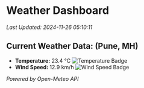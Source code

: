 
# Weather Dashboard

_Last Updated: 2024-11-26 05:10:11_

## Current Weather Data: (Pune, MH)
- **Temperature:** 23.4 °C ![Temperature Badge](https://img.shields.io/badge/Temperature-Medium%20Temp-green)
- **Wind Speed:** 12.9 km/h ![Wind Speed Badge](https://img.shields.io/badge/Wind%20Speed-Low%20Wind-blue)

*Powered by Open-Meteo API*
